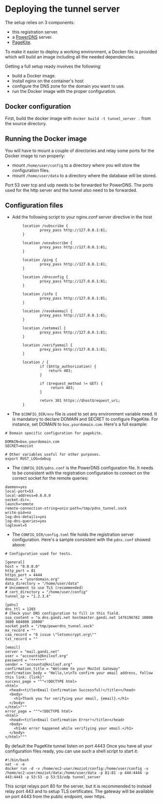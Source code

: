 # Deploying the tunnel server

The setup relies on 3 components:
- this registration server.
- a [PowerDNS](https://powerdns.com/) server.
- [PageKite](https://pagekite.net/).

To make it easier to deploy a working environment, a Docker file is provided which will build an image including all the needed dependencies.

Getting a full setup ready involves the following:
- build a Docker image.
- Install nginx on the container's host
- configure the DNS zone for the domain you want to use.
- run the Docker image with the proper configuration.

## Docker configuration

First, build the docker image with `docker build -t tunnel_server .` from the source directory.

## Running the Docker image

You will have to mount a couple of directories and relay some ports for the Docker image to run properly:
- mount `/home/user/config` to a directory where you will store the configuration files.
- mount `/home/user/data` to a directory where the database will be stored.

Port 53 over tcp and udp needs to be forwarded for PowerDNS. The ports used for the http server and the tunnel also need to be forwarded.

## Configuration files


* Add the following script to your nginx.conf server directive in the host
```
        location /subscribe {
                proxy_pass http://127.0.0.1:81;
        }

        location /unsubscribe {
                proxy_pass http://127.0.0.1:81;
        }

        location /ping {
                proxy_pass http://127.0.0.1:81;
        }

        location /dnsconfig {
                proxy_pass http://127.0.0.1:81;
        }

        location /info {
                proxy_pass http://127.0.0.1:81;
        }

        location /revokeemail {
                proxy_pass http://127.0.0.1:81;
        }

        location /setemail {
                proxy_pass http://127.0.0.1:81;
        }

        location /verifyemail {
                proxy_pass http://127.0.0.1:81;
        }

      	location / {
                if ($http_authorization) {
                    return 403;
                }

                if ($request_method != GET) {
                     return 403;
                }

                return 301 https://$host$request_uri;
      	}
```

* The `$CONFIG_DIR/env` file is used to set any environment variable need. It is mandatory to declare DOMAIN and SECRET to configure PageKite. For instance, set DOMAIN to `box.yourdomain.com`. Here's a full example:
```
# Domain specific configuration for pagekite.

DOMAIN=box.yourdomain.com
SECRET=moziot

# Other variables useful for other purposes.
export RUST_LOG=debug
```

* The `CONFIG_DIR/pdns.conf` is the PowerDNS configuration file. It needs to be consistent with the registration configuration to connect on the correct socket for the remote queries:
```
daemon=yes
local-port=53
local-address=0.0.0.0
socket-dir=.
launch=remote
remote-connection-string=unix:path=/tmp/pdns_tunnel.sock
write-pid=no
log-dns-details=yes
log-dns-queries=yes
loglevel=5

```

* The `CONFIG_DIR/config.toml` file holds the registration server configuration. Here's a sample consistent with the `pdns.conf` showed above:
```
# Configuration used for tests.

[general]
host = "0.0.0.0"
http_port = 81
https_port = 4444
domain = "yourdomain.org"
data_directory = "/home/user/data"
# Uncomment to use TLS (recommended)
# cert_directory = "/home/user/config"
tunnel_ip = "1.2.3.4"

[pdns]
dns_ttl = 1203
# Check your DNS configuration to fill in this field.
soa_content = "a.dns.gandi.net hostmaster.gandi.net 1476196782 10800 3600 604800 10800"
socket_path = "/tmp/powerdns_tunnel.sock"
mx_record = ""
caa_record = "0 issue \"letsencrypt.org\""
txt_record = ""

[email]
server = "mail.gandi.net"
user = "accounts@knilxof.org"
password = "******"
sender = "accounts@knilxof.org"
confirmation_title = "Welcome to your MozIot Gateway"
confirmation_body = "Hello,\n\nTo confirm your email address, follow this link: {link}"
success_page = """<!DOCTYPE html>
<html>
  <head><title>Email Confirmation Successful!</title></head>
  <body>
    <h1>Thank you for verifying your email, {email}.</h1>
  </body>
</html>"""
error_page = """<!DOCTYPE html>
<html>
  <head><title>Email Confirmation Error!</title></head>
  <body>
    <h1>An error happened while verifiying your email.</h1>
  </body>
</html>"""

```

By default the PageKite tunnel listen on port 4443
Once you have all your configuration files ready, you can use such a shell script to start it:

```
#!/bin/bash
set -x -e
docker run -d -v /home/ec2-user/moziot/config:/home/user/config -v /home/ec2-user/moziot/data:/home/user/data -p 81:81 -p 444:4444 -p 443:4443 -p 53:53 -p 53:53/udp tunnel_server
```
This script relays port 80 for the server, but it is recommended to instead relay port 443 and to setup TLS certificates. The gateway will be available on port 4443 from the public endpoint, over https.

